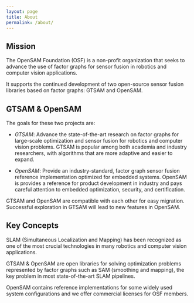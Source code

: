```yaml
---
layout: page
title: About
permalink: /about/
---
```


## Mission

The OpenSAM Foundation (OSF) is a non-profit organization that seeks to advance the use of factor graphs for sensor fusion in robotics and computer vision applications. 

It supports the continued development of two open-source sensor fusion libraries based on factor graphs: GTSAM and OpenSAM.

## GTSAM & OpenSAM 

The goals for these two projects are:

* *GTSAM*: Advance the state-of-the-art research on factor graphs for large-scale optimization and sensor fusion for robotics and computer vision problems. GTSAM is popular among both academia and industry researchers, with algorithms that are more adaptive and easier to expand.

* *OpenSAM*: Provide an industry-standard, factor graph sensor fusion reference implementation optimized for embedded systems. OpenSAM is provides a reference for product development in industry and pays careful attention to embedded optimization, security, and certification.

GTSAM and OpenSAM are compatible with each other for easy migration.
Successful exploration in GTSAM will lead to new features in OpenSAM.

## Key Concepts

SLAM (Simultaneous Localization and Mapping) has been recognized as one of the most crucial technologies in many robotics and computer vision applications.

GTSAM & OpenSAM are open libraries for solving optimization problems represented by factor graphs such as SAM (smoothing and mapping), the key problem in most state-of-the-art SLAM pipelines.

OpenSAM contains reference implementations for some widely used system configurations and we offer commercial licenses for OSF members.
